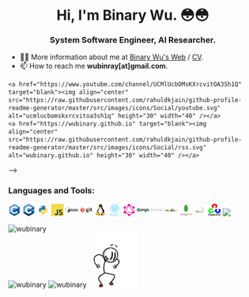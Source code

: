 <h1 align="center">Hi, I'm Binary Wu. 😳😳</h1>
<h3 align="center">System Software Engineer, AI Researcher.</h3>

<!-- <p align="left"> <img src="https://komarev.com/ghpvc/?username=wubinary&label=Profile%20views&color=0e75b6&style=flat" alt="" /> </p> -->

<!-- - 🌱 I’m currently studying **innovative AI research**.
- 💬 Ask me about **pytorch, react, graphql, node.js, django, dapp**. -->
- 👨‍💻 More information about me at [Binary Wu's Web](https://wubinary.github.io/) / [CV](https://wubinary.github.io/assets/wubinray_CV.pdf).
- 📫 How to reach me **wubinray[at]gmail.com**.

<!-- 
<h3 align="left">Connect with me:</h3>
<p align="left">
    <a href="https://linkedin.com/in/wubinary" target="blank"><img align="center" src="https://raw.githubusercontent.com/rahuldkjain/github-profile-readme-generator/master/src/images/icons/Social/linked-in-alt.svg" alt="wubinary" height="30" width="40" /></a>
    <!--<a href="https://fb.com/吳彬睿" target="blank"><img align="center" src="https://raw.githubusercontent.com/rahuldkjain/github-profile-readme-generator/master/src/images/icons/Social/facebook.svg" alt="吳彬睿" height="30" width="40" /></a>-->
    <a href="https://www.youtube.com/channel/UCMlUcbOMsKXrcvitOA3Sh1Q" target="blank"><img align="center" src="https://raw.githubusercontent.com/rahuldkjain/github-profile-readme-generator/master/src/images/icons/Social/youtube.svg" alt="ucmlucbomskxrcvitoa3sh1q" height="30" width="40" /></a>
    <a href="https://wubinary.github.io" target="blank"><img align="center" src="https://raw.githubusercontent.com/rahuldkjain/github-profile-readme-generator/master/src/images/icons/Social/rss.svg" alt="wubinary.github.io" height="30" width="40" /></a>
</p> -->

<h3 align="left">Languages and Tools:</h3>
<p align="left">
    <!-- c -->
    <code><a href="https://www.cprogramming.com/" target="_blank"><img height="25" src="https://raw.githubusercontent.com/devicons/devicon/master/icons/c/c-original.svg" /></a></code>
    <!-- cpp -->
    <code><a href="https://www.w3schools.com/cpp/" target="_blank"><img height="25" src="https://raw.githubusercontent.com/devicons/devicon/master/icons/cplusplus/cplusplus-original.svg" /></a></code>
    <!-- python -->
    <code><a href="https://www.python.org" target="_blank"><img height="25" src="https://raw.githubusercontent.com/github/explore/80688e429a7d4ef2fca1e82350fe8e3517d3494d/topics/python/python.png" /></a></code>
    <!-- js -->
    <code><a href="https://developer.mozilla.org/en-US/docs/Web/JavaScript" target="_blank"><img height="25" src="https://raw.githubusercontent.com/github/explore/80688e429a7d4ef2fca1e82350fe8e3517d3494d/topics/javascript/javascript.png" /></a></code>
    <!-- bash -->
    <code><a href="https://www.gnu.org/software/bash/" target="_blank"><img height="25" src="https://raw.githubusercontent.com/github/explore/80688e429a7d4ef2fca1e82350fe8e3517d3494d/topics/bash/bash.png" /></a></code>
    <!-- git -->
    <code><a href="https://git-scm.com/" target="_blank"><img height="25" src="https://raw.githubusercontent.com/github/explore/80688e429a7d4ef2fca1e82350fe8e3517d3494d/topics/git/git.png" /></a></code>
    <!-- linux -->
    <code><a href="https://www.linux.org/" target="_blank"><img height="25" src="https://raw.githubusercontent.com/github/explore/80688e429a7d4ef2fca1e82350fe8e3517d3494d/topics/linux/linux.png" /></a></code>
    <!-- react -->
    <code><a href="https://reactjs.org/" target="_blank"><img height="25" src="https://raw.githubusercontent.com/devicons/devicon/master/icons/react/react-original-wordmark.svg" /></a></code>
    <!-- graphql -->
    <code><a href="https://graphql.org" target="_blank"><img height="25" src="https://raw.githubusercontent.com/github/explore/80688e429a7d4ef2fca1e82350fe8e3517d3494d/topics/graphql/graphql.png" /></a></code>
    <!-- django -->
    <code><a href="https://www.djangoproject.com/" target="_blank"><img height="25" src="https://raw.githubusercontent.com/github/explore/80688e429a7d4ef2fca1e82350fe8e3517d3494d/topics/django/django.png" /></a></code>
    <!-- express -->
    <code><a href="https://expressjs.com/" target="_blank"><img height="25" src="https://raw.githubusercontent.com/github/explore/80688e429a7d4ef2fca1e82350fe8e3517d3494d/topics/express/express.png" /></a></code>
    <!-- nodejs -->
    <code><a href="https://nodejs.org" target="_blank"><img height="25" src="https://raw.githubusercontent.com/devicons/devicon/master/icons/nodejs/nodejs-original-wordmark.svg" /></a></code>
    <!-- mongodb -->
    <code><a href="https://www.mongodb.com/" target="_blank"><img height="25" src="https://raw.githubusercontent.com/devicons/devicon/master/icons/mongodb/mongodb-original-wordmark.svg" /></a></code>
    <!-- mysql -->
    <code><a href="https://www.mysql.com/" target="_blank"><img height="25" src="https://raw.githubusercontent.com/github/explore/80688e429a7d4ef2fca1e82350fe8e3517d3494d/topics/mysql/mysql.png" /></a></code>
    <!-- opencv -->
    <code><a href="https://opencv.org/" target="_blank"><img height="25" src="https://raw.githubusercontent.com/github/explore/80688e429a7d4ef2fca1e82350fe8e3517d3494d/topics/opencv/opencv.png" /></a></code>
    <!-- pytorch -->
    <code><a href="https://pytorch.org/" target="_blank"><img height="25" src="https://www.vectorlogo.zone/logos/pytorch/pytorch-icon.svg" /></a></code>
</p>

<p align="left">
<!--     <img height="130" src="https://github-readme-stats.vercel.app/api?username=wubinary&show_icons=true&locale=en" alt="wubinary" /> &nbsp;
    <img height="130" src="https://github-readme-stats.vercel.app/api/top-langs?username=wubinary&show_icons=true&locale=en&layout=compact" alt="wubinary" /> &nbsp; &nbsp; -->
    <img height="140" src="https://github-profile-summary-cards.vercel.app/api/cards/profile-details?username=wubinary&theme=nord_dark" alt="wubinary" />
    <br>
    <img height="110" src="https://github-profile-summary-cards.vercel.app/api/cards/repos-per-language?username=wubinary&theme=nord_dark" alt="wubinary" />
    <img height="110" src="https://github-profile-summary-cards.vercel.app/api/cards/most-commit-language?username=wubinary&theme=nord_dark" alt="wubinary" /> &nbsp;
    <img height="110" src="asset/imgs/dance.gif" alt="wubinary" /> 
</p>
